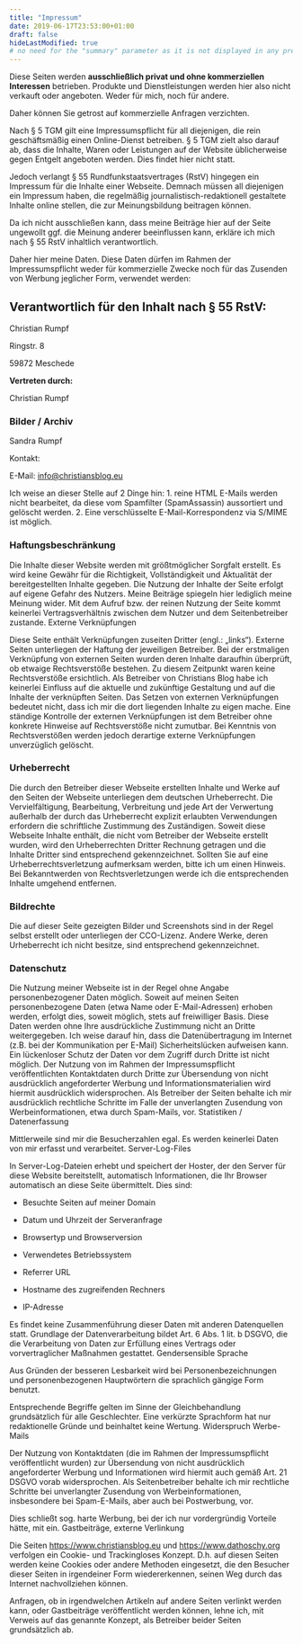 ```yaml
---
title: "Impressum"
date: 2019-06-17T23:53:00+01:00
draft: false
hideLastModified: true
# no need for the "summary" parameter as it is not displayed in any previews
---
```


Diese Seiten werden **ausschließlich privat und ohne kommerziellen Interessen** betrieben. Produkte und Dienstleistungen werden hier also nicht verkauft oder angeboten. Weder für mich, noch für andere.

Daher können Sie getrost auf kommerzielle Anfragen verzichten.

Nach § 5 TGM gilt eine Impressumspflicht für all diejenigen, die rein geschäftsmäßig einen Online-Dienst betreiben. § 5 TGM zielt also darauf ab, dass die Inhalte, Waren oder Leistungen auf der Website üblicherweise gegen Entgelt angeboten werden. Dies findet hier nicht statt.

Jedoch verlangt § 55 Rundfunkstaatsvertrages (RstV) hingegen ein Impressum für die Inhalte einer Webseite. Demnach müssen all diejenigen ein Impressum haben, die regelmäßig journalistisch-redaktionell gestaltete Inhalte online stellen, die zur Meinungsbildung beitragen können.

Da ich nicht ausschließen kann, dass meine Beiträge hier auf der Seite ungewollt ggf. die Meinung anderer beeinflussen kann, erkläre ich mich nach § 55 RstV inhaltlich verantwortlich.

Daher hier meine Daten. Diese Daten dürfen im Rahmen der Impressumspflicht weder für kommerzielle Zwecke noch für das Zusenden von Werbung jeglicher Form, verwendet werden:

## Verantwortlich für den Inhalt nach § 55 RstV:

Christian Rumpf

Ringstr. 8

59872 Meschede

**Vertreten durch:**

Christian Rumpf

### Bilder / Archiv

Sandra Rumpf

Kontakt:

E-Mail: info@christiansblog.eu

Ich weise an dieser Stelle auf 2 Dinge hin: 1. reine HTML E-Mails werden nicht bearbeitet, da diese vom Spamfilter (SpamAssassin) aussortiert und gelöscht werden. 2. Eine verschlüsselte E-Mail-Korrespondenz via S/MIME ist möglich.

### Haftungsbeschränkung

Die Inhalte dieser Website werden mit größtmöglicher Sorgfalt erstellt. Es wird keine Gewähr für die Richtigkeit, Vollständigkeit und Aktualität der bereitgestellten Inhalte gegeben. Die Nutzung der Inhalte der Seite erfolgt auf eigene Gefahr des Nutzers. Meine Beiträge spiegeln hier lediglich meine Meinung wider. Mit dem Aufruf bzw. der reinen Nutzung der Seite kommt keinerlei Vertragsverhältnis zwischen dem Nutzer und dem Seitenbetreiber zustande.
Externe Verknüpfungen

Diese Seite enthält Verknüpfungen zuseiten Dritter (engl.: „links“). Externe Seiten unterliegen der Haftung der jeweiligen Betreiber. Bei der erstmaligen Verknüpfung von externen Seiten wurden deren Inhalte daraufhin überprüft, ob etwaige Rechtsverstöße bestehen. Zu diesem Zeitpunkt waren keine Rechtsverstöße ersichtlich. Als Betreiber von Christians Blog habe ich keinerlei Einfluss auf die aktuelle und zukünftige Gestaltung und auf die Inhalte der verknüpften Seiten. Das Setzen von externen Verknüpfungen bedeutet nicht, dass ich mir die dort liegenden Inhalte zu eigen mache. Eine ständige Kontrolle der externen Verknüpfungen ist dem Betreiber ohne konkrete Hinweise auf Rechtsverstöße nicht zumutbar. Bei Kenntnis von Rechtsverstößen werden jedoch derartige externe Verknüpfungen unverzüglich gelöscht.

### Urheberrecht

Die durch den Betreiber dieser Webseite erstellten Inhalte und Werke auf den Seiten der Webseite unterliegen dem deutschen Urheberrecht. Die Vervielfältigung, Bearbeitung, Verbreitung und jede Art der Verwertung außerhalb der durch das Urheberrecht explizit erlaubten Verwendungen erfordern die schriftliche Zustimmung des Zuständigen. Soweit diese Webseite Inhalte enthält, die nicht vom Betreiber der Webseite erstellt wurden, wird den Urheberrechten Dritter Rechnung getragen und die Inhalte Dritter sind entsprechend gekennzeichnet. Sollten Sie auf eine Urheberrechtsverletzung aufmerksam werden, bitte ich um einen Hinweis. Bei Bekanntwerden von Rechtsverletzungen werde ich die entsprechenden Inhalte umgehend entfernen.

### Bildrechte

Die auf dieser Seite gezeigten Bilder und Screenshots sind in der Regel selbst erstellt oder unterliegen der CCO-Lizenz. Andere Werke, deren Urheberrecht ich nicht besitze, sind entsprechend gekennzeichnet.

### Datenschutz

Die Nutzung meiner Webseite ist in der Regel ohne Angabe personenbezogener Daten möglich. Soweit auf meinen Seiten personenbezogene Daten (etwa Name oder E-Mail-Adressen) erhoben werden, erfolgt dies, soweit möglich, stets auf freiwilliger Basis. Diese Daten werden ohne Ihre ausdrückliche Zustimmung nicht an Dritte weitergegeben.
Ich weise darauf hin, dass die Datenübertragung im Internet (z.B. bei der Kommunikation per E-Mail) Sicherheitslücken aufweisen kann. Ein lückenloser Schutz der Daten vor dem Zugriff durch Dritte ist nicht möglich.
Der Nutzung von im Rahmen der Impressumspflicht veröffentlichten Kontaktdaten durch Dritte zur Übersendung von nicht ausdrücklich angeforderter Werbung und Informationsmaterialien wird hiermit ausdrücklich widersprochen. Als Betreiber der Seiten behalte ich mir ausdrücklich rechtliche Schritte im Falle der unverlangten Zusendung von Werbeinformationen, etwa durch Spam-Mails, vor.
Statistiken / Datenerfassung

Mittlerweile sind mir die Besucherzahlen egal. Es werden keinerlei Daten von mir erfasst und verarbeitet.
Server-Log-Files

In Server-Log-Dateien erhebt und speichert der Hoster, der den Server für diese Website bereitstellt, automatisch Informationen, die Ihr Browser automatisch an diese Seite übermittelt. Dies sind:

* Besuchte Seiten auf meiner Domain

* Datum und Uhrzeit der Serveranfrage

* Browsertyp und Browserversion

* Verwendetes Betriebssystem

* Referrer URL

* Hostname des zugreifenden Rechners

* IP-Adresse

Es findet keine Zusammenführung dieser Daten mit anderen Datenquellen statt. Grundlage der Datenverarbeitung bildet Art. 6 Abs. 1 lit. b DSGVO, die die Verarbeitung von Daten zur Erfüllung eines Vertrags oder vorvertraglicher Maßnahmen gestattet.
Gendersensible Sprache

Aus Gründen der besseren Lesbarkeit wird bei Personenbezeichnungen und personenbezogenen Hauptwörtern die sprachlich gängige Form benutzt.

Entsprechende Begriffe gelten im Sinne der Gleichbehandlung grundsätzlich für alle Geschlechter. Eine verkürzte Sprachform hat nur redaktionelle Gründe und beinhaltet keine Wertung.
Widerspruch Werbe-Mails

Der Nutzung von Kontaktdaten (die im Rahmen der Impressumspflicht veröffentlicht wurden) zur Übersendung von nicht ausdrücklich angeforderter Werbung und Informationen wird hiermit auch gemäß Art. 21 DSGVO vorab widersprochen. Als Seitenbetreiber behalte ich mir rechtliche Schritte bei unverlangter Zusendung von Werbeinformationen, insbesondere bei Spam-E-Mails, aber auch bei Postwerbung, vor.

Dies schließt sog. harte Werbung, bei der ich nur vordergründig Vorteile hätte, mit ein.
Gastbeiträge, externe Verlinkung

Die Seiten https://www.christiansblog.eu und https://www.dathoschy.org verfolgen ein Cookie- und Trackingloses Konzept. D.h. auf diesen Seiten werden keine Cookies oder andere Methoden eingesetzt, die den Besucher dieser Seiten in irgendeiner Form wiedererkennen, seinen Weg durch das Internet nachvollziehen können.

Anfragen, ob in irgendwelchen Artikeln auf andere Seiten verlinkt werden kann, oder Gastbeiträge veröffentlicht werden können, lehne ich, mit Verweis auf das genannte Konzept, als Betreiber beider Seiten grundsätzlich ab. 